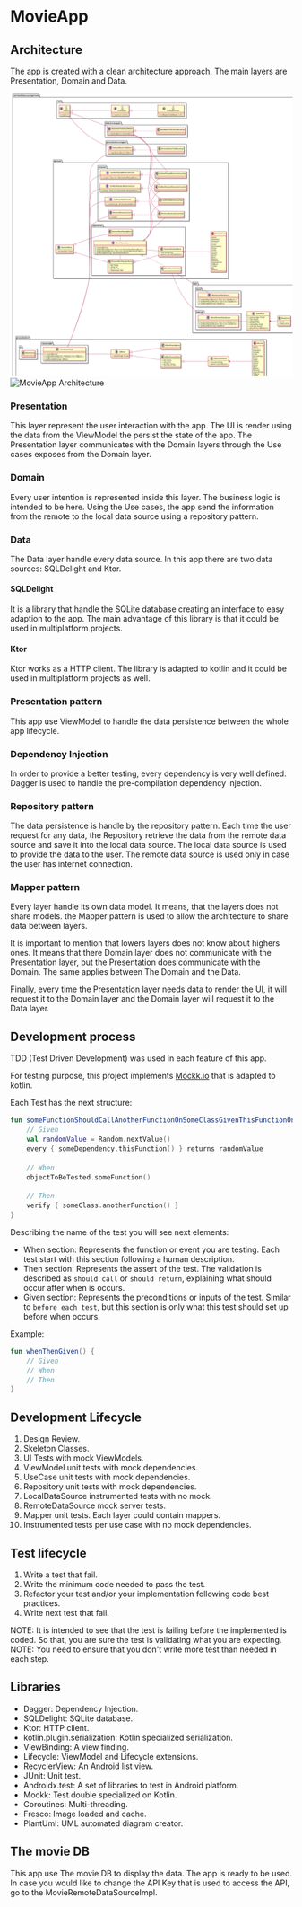 # MovieApp

## Architecture

The app is created with a clean architecture approach. The main layers are Presentation, Domain and Data.

![MovieApp Architecture](./android/app/src/main/java/com/backbase/assignment/_app_architecture.png)
![MovieApp Architecture](./android/app/src/main/java/com/backbase/assignment/_app_architecture.puml)

### Presentation

This layer represent the user interaction with the app. The UI is render using the data from the 
ViewModel the persist the state of the app. The Presentation layer communicates with the Domain layers 
through the Use cases exposes from the Domain layer.

### Domain

Every user intention is represented inside this layer. The business logic is intended to be here. Using
the Use cases, the app send the information from the remote to the local data source using a repository
pattern.

### Data

The Data layer handle every data source. In this app there are two data sources: SQLDelight and Ktor.

#### SQLDelight

It is a library that handle the SQLite database creating an interface to easy adaption to the app. 
The main advantage of this library is that it could be used in multiplatform projects.

#### Ktor

Ktor works as a HTTP client. The library is adapted to kotlin and it could be used in multiplatform
projects as well.

### Presentation pattern

This app use ViewModel to handle the data persistence between the whole app lifecycle.

### Dependency Injection

In order to provide a better testing, every dependency is very well defined. Dagger is used to handle
the pre-compilation dependency injection.

### Repository pattern

The data persistence is handle by the repository pattern. Each time the user request for any data,
the Repository retrieve the data from the remote data source and save it into the local data source.
The local data source is used to provide the data to the user. The remote data source is used only in
case the user has internet connection.

### Mapper pattern

Every layer handle its own data model. It means, that the layers does not share models. the Mapper 
pattern is used to allow the architecture to share data between layers.

It is important to mention that lowers layers does not know about highers ones. It means that there
Domain layer does not communicate with the Presentation layer, but the Presentation does communicate
with the Domain. The same applies between The Domain and the Data.
 
Finally, every time the Presentation layer needs data to render the UI, it will request it to the 
Domain layer and the Domain layer will request it to the Data layer.

## Development process

TDD (Test Driven Development) was used in each feature of this app.

For testing purpose, this project implements [Mockk.io](https://mockk.io/) that is adapted to kotlin.

Each Test has the next structure:
```kotlin
fun someFunctionShouldCallAnotherFunctionOnSomeClassGivenThisFunctionOnSomeDependencyObjectReturnsRandomValue() {
    // Given
    val randomValue = Random.nextValue()
    every { someDependency.thisFunction() } returns randomValue

    // When
    objectToBeTested.someFunction()

    // Then
    verify { someClass.anotherFunction() }
}
```

Describing the name of the test you will see next elements:
- When section: Represents the function or event you are testing. Each test start with this section following a human description.
- Then section: Represents the assert of the test. The validation is described as `should call` or `should return`, explaining what should occur after when is occurs.
- Given section: Represents the preconditions or inputs of the test. Similar to `before each test`, but this section is only what this test should set up before when occurs.

Example:
```kotlin
fun whenThenGiven() {
    // Given
    // When
    // Then
}
```

## Development Lifecycle

1. Design Review.
2. Skeleton Classes.
3. UI Tests with mock ViewModels.
4. ViewModel unit tests with mock dependencies.
5. UseCase unit tests with mock dependencies.
6. Repository unit tests with mock dependencies.
7. LocalDataSource instrumented tests with no mock.
8. RemoteDataSource mock server tests.
9. Mapper unit tests. Each layer could contain mappers.
10. Instrumented tests per use case with no mock dependencies.

## Test lifecycle

1. Write a test that fail.
2. Write the minimum code needed to pass the test.
3. Refactor your test and/or your implementation following code best practices.
4. Write next test that fail.
 
NOTE: It is intended to see that the test is failing before the implemented is coded. So that, you
are sure the test is validating what you are expecting.
NOTE: You need to ensure that you don't write more test than needed in each step.

## Libraries

- Dagger: Dependency Injection.
- SQLDelight: SQLite database.
- Ktor: HTTP client.
- kotlin.plugin.serialization: Kotlin specialized serialization.
- ViewBinding: A view finding.
- Lifecycle: ViewModel and Lifecycle extensions.
- RecyclerView: An Android list view.
- JUnit: Unit test.
- Androidx.test: A set of libraries to test in Android platform.
- Mockk: Test double specialized on Kotlin.
- Coroutines: Multi-threading.
- Fresco: Image loaded and cache.
- PlantUml: UML automated diagram creator.

## The movie DB

This app use The movie DB to display the data. The app is ready to be used. In case you would like to
change the API Key that is used to access the API, go to the MovieRemoteDataSourceImpl.
